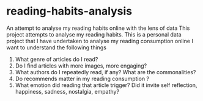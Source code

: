 # reading-habits-analysis
An attempt to analyse my reading habits online with the lens of data
This project attempts to analyse my reading habits. This is a personal data project that I have undertaken to analyse my reading consumption online
I want to understand the following things

1) What genre of articles do I read?
2) Do I find articles with more images, more engaging? 
3) What authors do I repeatedly read, if any? What are the commonalities?
4) Do recommends matter in my reading consumption ?
5) What emotion did reading that article trigger? Did it invite self reflection, happiness, sadness, nostalgia, empathy?

